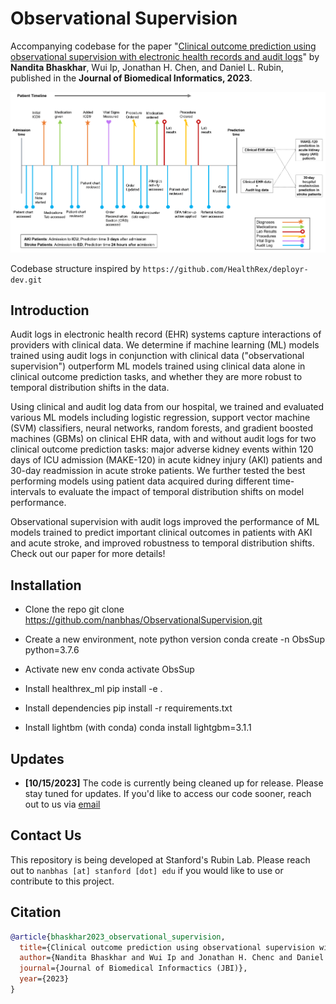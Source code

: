 # Observational Supervision

Accompanying codebase for the paper "[Clinical outcome prediction using observational supervision with electronic health records and audit logs](https://www.sciencedirect.com/science/article/pii/S1532046423002435?via%3Dihub)" by **Nandita Bhaskhar**, Wui Ip, Jonathan H. Chen, and Daniel L. Rubin, published in the **Journal of Biomedical Informatics, 2023**.

<p align="center">
    <img src="docs/GraphicalAbstract.png" width="800"> <br>
</p>

Codebase structure inspired by `https://github.com/HealthRex/deployr-dev.git`

## Introduction

Audit logs in electronic health record (EHR) systems capture interactions of providers with clinical data. We determine if machine learning (ML) models trained using audit logs in conjunction with clinical data ("observational supervision") outperform ML models trained using clinical data alone in clinical outcome prediction tasks, and whether they are more robust to temporal distribution shifts in the data. 

Using clinical and audit log data from our hospital, we trained and evaluated various ML models including logistic regression, support vector machine (SVM) classifiers, neural networks, random forests, and gradient boosted machines (GBMs) on clinical EHR data, with and without audit logs for two clinical outcome prediction tasks: major adverse kidney events within 120 days of ICU admission (MAKE-120) in acute kidney injury (AKI) patients and 30-day readmission in acute stroke patients. We further tested the best performing models using patient data acquired during different time-intervals to evaluate the impact of temporal distribution shifts on model performance. 

Observational supervision with audit logs improved the performance of ML models trained to predict important clinical outcomes in patients with AKI and acute stroke, and improved robustness to temporal distribution shifts. Check out our paper for more details!


## Installation

- Clone the repo git clone https://github.com/nanbhas/ObservationalSupervision.git

- Create a new environment, note python version conda create -n ObsSup python=3.7.6

- Activate new env conda activate ObsSup

- Install healthrex_ml pip install -e .

- Install dependencies pip install -r requirements.txt

- Install lightbm (with conda) conda install lightgbm=3.1.1

## Updates
- __[10/15/2023]__ The code is currently being cleaned up for release. Please stay tuned for updates. If you'd like to access our code sooner, reach out to us via [email](#contact)

## Contact Us
<a name="contact"></a> 
This repository is being developed at Stanford's Rubin Lab. Please reach out to `nanbhas [at] stanford [dot] edu` if you would like to use or contribute to this project. 


## Citation

```bib
@article{bhaskhar2023_observational_supervision,
  title={Clinical outcome prediction using observational supervision with electronic health records and audit logs}, 
  author={Nandita Bhaskhar and Wui Ip and Jonathan H. Chenc and Daniel L. Rubin},
  journal={Journal of Biomedical Informactics (JBI)},
  year={2023}
}
```

